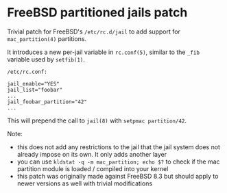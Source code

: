 FreeBSD partitioned jails patch
===============================

Trivial patch for FreeBSD's `/etc/rc.d/jail` to add support
for `mac_partition(4)` partitions.

It introduces a new per-jail variable in `rc.conf(5)`, similar
to the `_fib` variable used by `setfib(1)`.

```
/etc/rc.conf:

jail_enable="YES"
jail_list="foobar"
...
jail_foobar_partition="42"
...
```

This will prepend the call to `jail(8)` with `setpmac partition/42`.

Note:
* this does not add any restrictions to the jail that the jail
  system does not already impose on its own. It only adds another
  layer
* you can use `kldstat -q -m mac_partition; echo $?` to check if the
  mac partition module is loaded / compiled into your kernel
* this patch was originally made against FreeBSD 8.3 but should apply
  to newer versions as well with trivial modifications
